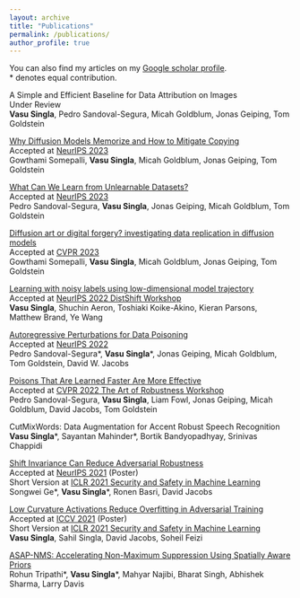 ```yaml
---
layout: archive
title: "Publications"
permalink: /publications/
author_profile: true
---
```


You can also find my articles on my [Google scholar profile](https://scholar.google.com/citations?user=geHpT2IAAAAJ&hl=en). <br>
\* denotes equal contribution.

A Simple and Efficient Baseline for Data Attribution on Images <br>
Under Review \
**Vasu Singla**, Pedro Sandoval-Segura, Micah Goldblum, Jonas Geiping, Tom Goldstein

[Why Diffusion Models Memorize and How to Mitigate Copying](https://arxiv.org/pdf/2305.20086.pdf) <br>
Accepted at [NeurIPS 2023](https://neurips.cc/) \
Gowthami Somepalli, **Vasu Singla**, Micah Goldblum, Jonas Geiping, Tom Goldstein

[What Can We Learn from Unlearnable Datasets?](https://arxiv.org/abs/2305.19254) <br>
Accepted at [NeurIPS 2023](https://neurips.cc/) \
Pedro Sandoval-Segura, **Vasu Singla**, Jonas Geiping, Micah Goldblum, Tom Goldstein

[Diffusion art or digital forgery? investigating data replication in diffusion models](https://openaccess.thecvf.com/content/CVPR2023/html/Somepalli_Diffusion_Art_or_Digital_Forgery_Investigating_Data_Replication_in_Diffusion_CVPR_2023_paper.html) <br>
Accepted at [CVPR 2023](https://cvpr2023.thecvf.com/Conferences/2023) \
Gowthami Somepalli, **Vasu Singla**, Micah Goldblum, Jonas Geiping, Tom Goldstein

[Learning with noisy labels using low-dimensional model trajectory](https://openreview.net/forum?id=QI64E1iz3G) <br>
Accepted at [NeurIPS 2022 DistShift Workshop](https://sites.google.com/view/distshift2022) \
**Vasu Singla**, Shuchin Aeron, Toshiaki Koike-Akino, Kieran Parsons, Matthew Brand, Ye Wang

[Autoregressive Perturbations for Data Poisoning](https://arxiv.org/abs/2206.03693) <br>
Accepted at [NeurIPS 2022](https://neurips.cc/) \
Pedro Sandoval-Segura\*, **Vasu Singla**\*, Jonas Geiping, Micah Goldblum, Tom Goldstein, David W. Jacobs

[Poisons That Are Learned Faster Are More Effective](https://openaccess.thecvf.com/content/CVPR2022W/ArtOfRobust/html/Sandoval-Segura_Poisons_That_Are_Learned_Faster_Are_More_Effective_CVPRW_2022_paper.html) <br>
Accepted at [CVPR 2022 The Art of Robustness Workshop](https://openaccess.thecvf.com/CVPR2022_workshops/ArtOfRobust) \
Pedro Sandoval-Segura, **Vasu Singla**, Liam Fowl, Jonas Geiping, Micah Goldblum, David Jacobs, Tom Goldstein

CutMixWords: Data Augmentation for Accent Robust Speech Recognition \
**Vasu Singla**\*, Sayantan Mahinder*, Bortik Bandyopadhyay, Srinivas Chappidi

[Shift Invariance Can Reduce Adversarial Robustness](https://arxiv.org/abs/2103.02695) <br>
Accepted at [NeurIPS 2021](https://neurips.cc/) (Poster) \
Short Version at [ICLR 2021 Security and Safety in Machine Learning](https://aisecure-workshop.github.io/aml-iclr2021/) \
Songwei Ge\*, **Vasu Singla**\*, Ronen Basri, David Jacobs

[Low Curvature Activations Reduce Overfitting in Adversarial Training](https://arxiv.org/abs/2102.07861) <br>
Accepted at [ICCV 2021](http://iccv2021.thecvf.com/) (Poster) \
Short Version at [ICLR 2021 Security and Safety in Machine Learning](https://aisecure-workshop.github.io/aml-iclr2021/) \
**Vasu Singla**, Sahil Singla, David Jacobs, Soheil Feizi

[ASAP-NMS: Accelerating Non-Maximum Suppression Using Spatially Aware Priors](https://arxiv.org/abs/2007.09785) <br>
Rohun Tripathi\*, **Vasu Singla**\*, Mahyar Najibi, Bharat Singh, Abhishek Sharma, Larry Davis
